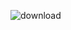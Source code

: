 ![download](https://user-images.githubusercontent.com/103422799/180646742-6b56ab3b-e642-469d-a0e5-287d4021822c.jpg)
